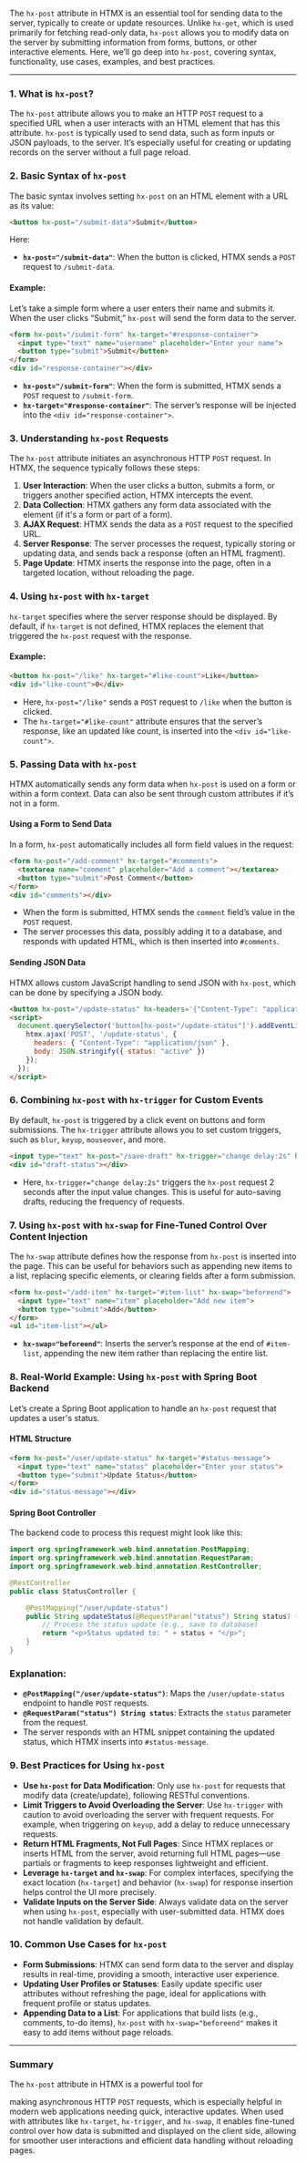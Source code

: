 The `hx-post` attribute in HTMX is an essential tool for sending data to the server, typically to create or update resources. Unlike `hx-get`, which is used primarily for fetching read-only data, `hx-post` allows you to modify data on the server by submitting information from forms, buttons, or other interactive elements. Here, we’ll go deep into `hx-post`, covering syntax, functionality, use cases, examples, and best practices.

---

### 1. **What is `hx-post`?**

The `hx-post` attribute allows you to make an HTTP `POST` request to a specified URL when a user interacts with an HTML element that has this attribute. `hx-post` is typically used to send data, such as form inputs or JSON payloads, to the server. It’s especially useful for creating or updating records on the server without a full page reload.

### 2. **Basic Syntax of `hx-post`**

The basic syntax involves setting `hx-post` on an HTML element with a URL as its value:

```html
<button hx-post="/submit-data">Submit</button>
```

Here:
- **`hx-post="/submit-data"`**: When the button is clicked, HTMX sends a `POST` request to `/submit-data`.

#### Example:
Let’s take a simple form where a user enters their name and submits it. When the user clicks “Submit,” `hx-post` will send the form data to the server.

```html
<form hx-post="/submit-form" hx-target="#response-container">
  <input type="text" name="username" placeholder="Enter your name">
  <button type="submit">Submit</button>
</form>
<div id="response-container"></div>
```

- **`hx-post="/submit-form"`**: When the form is submitted, HTMX sends a `POST` request to `/submit-form`.
- **`hx-target="#response-container"`**: The server’s response will be injected into the `<div id="response-container">`.

### 3. **Understanding `hx-post` Requests**

The `hx-post` attribute initiates an asynchronous HTTP `POST` request. In HTMX, the sequence typically follows these steps:
1. **User Interaction**: When the user clicks a button, submits a form, or triggers another specified action, HTMX intercepts the event.
2. **Data Collection**: HTMX gathers any form data associated with the element (if it's a form or part of a form).
3. **AJAX Request**: HTMX sends the data as a `POST` request to the specified URL.
4. **Server Response**: The server processes the request, typically storing or updating data, and sends back a response (often an HTML fragment).
5. **Page Update**: HTMX inserts the response into the page, often in a targeted location, without reloading the page.

### 4. **Using `hx-post` with `hx-target`**

`hx-target` specifies where the server response should be displayed. By default, if `hx-target` is not defined, HTMX replaces the element that triggered the `hx-post` request with the response.

#### Example:

```html
<button hx-post="/like" hx-target="#like-count">Like</button>
<div id="like-count">0</div>
```

- Here, `hx-post="/like"` sends a `POST` request to `/like` when the button is clicked.
- The `hx-target="#like-count"` attribute ensures that the server’s response, like an updated like count, is inserted into the `<div id="like-count">`.

### 5. **Passing Data with `hx-post`**

HTMX automatically sends any form data when `hx-post` is used on a form or within a form context. Data can also be sent through custom attributes if it’s not in a form.

#### Using a Form to Send Data

In a form, `hx-post` automatically includes all form field values in the request:

```html
<form hx-post="/add-comment" hx-target="#comments">
  <textarea name="comment" placeholder="Add a comment"></textarea>
  <button type="submit">Post Comment</button>
</form>
<div id="comments"></div>
```

- When the form is submitted, HTMX sends the `comment` field’s value in the `POST` request.
- The server processes this data, possibly adding it to a database, and responds with updated HTML, which is then inserted into `#comments`.

#### Sending JSON Data

HTMX allows custom JavaScript handling to send JSON with `hx-post`, which can be done by specifying a JSON body.

```html
<button hx-post="/update-status" hx-headers='{"Content-Type": "application/json"}' hx-target="#status">Update</button>
<script>
  document.querySelector('button[hx-post="/update-status"]').addEventListener('click', function() {
    htmx.ajax('POST', '/update-status', {
      headers: { "Content-Type": "application/json" },
      body: JSON.stringify({ status: "active" })
    });
  });
</script>
```

### 6. **Combining `hx-post` with `hx-trigger` for Custom Events**

By default, `hx-post` is triggered by a click event on buttons and form submissions. The `hx-trigger` attribute allows you to set custom triggers, such as `blur`, `keyup`, `mouseover`, and more.

```html
<input type="text" hx-post="/save-draft" hx-trigger="change delay:2s" hx-target="#draft-status">
<div id="draft-status"></div>
```

- Here, `hx-trigger="change delay:2s"` triggers the `hx-post` request 2 seconds after the input value changes. This is useful for auto-saving drafts, reducing the frequency of requests.

### 7. **Using `hx-post` with `hx-swap` for Fine-Tuned Control Over Content Injection**

The `hx-swap` attribute defines how the response from `hx-post` is inserted into the page. This can be useful for behaviors such as appending new items to a list, replacing specific elements, or clearing fields after a form submission.

```html
<form hx-post="/add-item" hx-target="#item-list" hx-swap="beforeend">
  <input type="text" name="item" placeholder="Add new item">
  <button type="submit">Add</button>
</form>
<ul id="item-list"></ul>
```

- **`hx-swap="beforeend"`**: Inserts the server’s response at the end of `#item-list`, appending the new item rather than replacing the entire list.

### 8. **Real-World Example: Using `hx-post` with Spring Boot Backend**

Let’s create a Spring Boot application to handle an `hx-post` request that updates a user's status.

#### HTML Structure

```html
<form hx-post="/user/update-status" hx-target="#status-message">
  <input type="text" name="status" placeholder="Enter your status">
  <button type="submit">Update Status</button>
</form>
<div id="status-message"></div>
```

#### Spring Boot Controller

The backend code to process this request might look like this:

```java
import org.springframework.web.bind.annotation.PostMapping;
import org.springframework.web.bind.annotation.RequestParam;
import org.springframework.web.bind.annotation.RestController;

@RestController
public class StatusController {

    @PostMapping("/user/update-status")
    public String updateStatus(@RequestParam("status") String status) {
        // Process the status update (e.g., save to database)
        return "<p>Status updated to: " + status + "</p>";
    }
}
```

### Explanation:
- **`@PostMapping("/user/update-status")`**: Maps the `/user/update-status` endpoint to handle `POST` requests.
- **`@RequestParam("status") String status`**: Extracts the `status` parameter from the request.
- The server responds with an HTML snippet containing the updated status, which HTMX inserts into `#status-message`.

### 9. **Best Practices for Using `hx-post`**

- **Use `hx-post` for Data Modification**: Only use `hx-post` for requests that modify data (create/update), following RESTful conventions.
- **Limit Triggers to Avoid Overloading the Server**: Use `hx-trigger` with caution to avoid overloading the server with frequent requests. For example, when triggering on `keyup`, add a delay to reduce unnecessary requests.
- **Return HTML Fragments, Not Full Pages**: Since HTMX replaces or inserts HTML from the server, avoid returning full HTML pages—use partials or fragments to keep responses lightweight and efficient.
- **Leverage `hx-target` and `hx-swap`**: For complex interfaces, specifying the exact location (`hx-target`) and behavior (`hx-swap`) for response insertion helps control the UI more precisely.
- **Validate Inputs on the Server Side**: Always validate data on the server when using `hx-post`, especially with user-submitted data. HTMX does not handle validation by default.

### 10. **Common Use Cases for `hx-post`**

- **Form Submissions**: HTMX can send form data to the server and display results in real-time, providing a smooth, interactive user experience.
- **Updating User Profiles or Statuses**: Easily update specific user attributes without refreshing the page, ideal for applications with frequent profile or status updates.
- **Appending Data to a List**: For applications that build lists (e.g., comments, to-do items), `hx-post` with `hx-swap="beforeend"` makes it easy to add items without page reloads.

---

### Summary

The `hx-post` attribute in HTMX is a powerful tool for

 making asynchronous HTTP `POST` requests, which is especially helpful in modern web applications needing quick, interactive updates. When used with attributes like `hx-target`, `hx-trigger`, and `hx-swap`, it enables fine-tuned control over how data is submitted and displayed on the client side, allowing for smoother user interactions and efficient data handling without reloading pages.